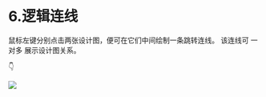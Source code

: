 # 6.逻辑连线

鼠标左键分别点击两张设计图，便可在它们中间绘制一条跳转连线。 该连线可 一对多 展示设计图关系。

👇

![](https://images-cdn.shimo.im/gdlTX5crO3sbmdyu/27.gif)

